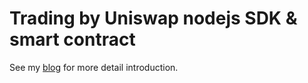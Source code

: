 # Trading by Uniswap nodejs SDK & smart contract

See my [blog](https://colorfullife.ml/pages/diary/erics-daily-life/solidity-learning-journey-day-7-uniswap/) for more detail introduction.